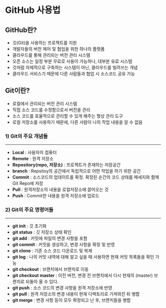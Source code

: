 GitHub 사용법
===
GitHub란?
---
+ 깃(Git)을 사용하는 프로젝트를 지원
+ 개발자들의 버전 제어 및 협업을 위한 하나의 플랫폼
+ 클라우드를 통해 관리되는 버전 관리 시스템
+ 오픈 소스는 일정 부분 무료로 사용이 가능하나, 대부분 유료 시스템
+ 깃처럼 자체적으로 구축하는 시스템이 아닌, 클라우드를 빌려쓰는 개념
+ 클라우드 서비스기 때문에 다른 사람들과 협업 시 소스코드 공유 가능

Git이란?
---
+ 로컬에서 관리되는 버전 관리 시스템
+ 직접 소스 코드를 수정함으로서 버전을 관리
+ 소스 코드를 효율적으로 관리할 수 있게 해주는 형상 관리 도구
+ 로컬 저장소를 사용하기 때문에, 다른 사람이 나의 작업 내용을 알 수 없음
### 1) Git의 주요 개념들
----
+ **Local** : 사용자의 컴퓨터   
+ **Remote** : 원격 저장소   
+ **Repository(repo, 저장소)** : 프로젝트가 존재하는 저장공간  
+ **branch** : Repsitoy의 공간에서 독립적으로 어떤 작업을 하기 위한 공간    
+ **Commit** : 소스코드의 업데이트를 확정. 확정된 순간의 코드 상태를 메세지와 함께 Git Repo에 저장   
+ **Pull** : 원격저장소의 내용을 로컬저장소에 끌어오는 것   
+ **Push** : Commit한 내용을 원격 저장소에 업로드   
### 2) Git의 주요 명령어들
---
+ **git init** : 깃 초기화
+ **git status** : 깃 저장소 상태 확인
+ **git add** : 커밋에 파일의 변경 사항을 포함
+ **git commit** : 커밋을 생성하고, 변경 사항을 확정 및 반영
+ **git clone** : 기존 소스 코드 다운로드 및 복제
+ **git log** : 나의 커밋 내역에 대해 알고 싶을 때 사용하면 현재 커밋 목록들을 확인 가능
+ **git checkout** : 브랜치에서 브랜치로 이동
+ **git checkout master** : 이전 버전, 변경 전 브랜치에서 다시 현재의 (master) 브랜치로 되돌아 올 수 있다.
+ **git push** : 소스 코드의 변경 사항을 원격 저장소에 반영
+ **git pull** : 원격 저장소의 변경 내용이 현재 디렉토리로 가져와진 뒤 병합
+ **git merge** : 변경 사항 등이 모두 확정되고 난 후, 브랜치들을 병합
